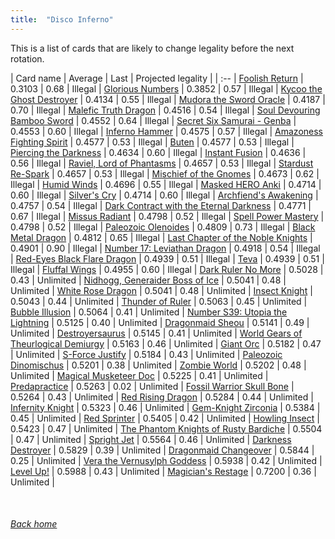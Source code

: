 ```yaml
---
title:  "Disco Inferno"
---
```


This is a list of cards that are likely to change legality before the next rotation.

| Card name | Average | Last | Projected legality |
| :-- |
[Foolish Return](https://db.ygoprodeck.com/card/?search=Foolish%20Return) | 0.3103 | 0.68 | Illegal |
[Glorious Numbers](https://db.ygoprodeck.com/card/?search=Glorious%20Numbers) | 0.3852 | 0.57 | Illegal |
[Kycoo the Ghost Destroyer](https://db.ygoprodeck.com/card/?search=Kycoo%20the%20Ghost%20Destroyer) | 0.4134 | 0.55 | Illegal |
[Mudora the Sword Oracle](https://db.ygoprodeck.com/card/?search=Mudora%20the%20Sword%20Oracle) | 0.4187 | 0.70 | Illegal |
[Malefic Truth Dragon](https://db.ygoprodeck.com/card/?search=Malefic%20Truth%20Dragon) | 0.4516 | 0.54 | Illegal |
[Soul Devouring Bamboo Sword](https://db.ygoprodeck.com/card/?search=Soul%20Devouring%20Bamboo%20Sword) | 0.4552 | 0.64 | Illegal |
[Secret Six Samurai - Genba](https://db.ygoprodeck.com/card/?search=Secret%20Six%20Samurai%20-%20Genba) | 0.4553 | 0.60 | Illegal |
[Inferno Hammer](https://db.ygoprodeck.com/card/?search=Inferno%20Hammer) | 0.4575 | 0.57 | Illegal |
[Amazoness Fighting Spirit](https://db.ygoprodeck.com/card/?search=Amazoness%20Fighting%20Spirit) | 0.4577 | 0.53 | Illegal |
[Buten](https://db.ygoprodeck.com/card/?search=Buten) | 0.4577 | 0.53 | Illegal |
[Piercing the Darkness](https://db.ygoprodeck.com/card/?search=Piercing%20the%20Darkness) | 0.4634 | 0.60 | Illegal |
[Instant Fusion](https://db.ygoprodeck.com/card/?search=Instant%20Fusion) | 0.4636 | 0.56 | Illegal |
[Raviel, Lord of Phantasms](https://db.ygoprodeck.com/card/?search=Raviel,%20Lord%20of%20Phantasms) | 0.4657 | 0.53 | Illegal |
[Stardust Re-Spark](https://db.ygoprodeck.com/card/?search=Stardust%20Re-Spark) | 0.4657 | 0.53 | Illegal |
[Mischief of the Gnomes](https://db.ygoprodeck.com/card/?search=Mischief%20of%20the%20Gnomes) | 0.4673 | 0.62 | Illegal |
[Humid Winds](https://db.ygoprodeck.com/card/?search=Humid%20Winds) | 0.4696 | 0.55 | Illegal |
[Masked HERO Anki](https://db.ygoprodeck.com/card/?search=Masked%20HERO%20Anki) | 0.4714 | 0.60 | Illegal |
[Silver's Cry](https://db.ygoprodeck.com/card/?search=Silver's%20Cry) | 0.4714 | 0.60 | Illegal |
[Archfiend's Awakening](https://db.ygoprodeck.com/card/?search=Archfiend's%20Awakening) | 0.4757 | 0.54 | Illegal |
[Dark Contract with the Eternal Darkness](https://db.ygoprodeck.com/card/?search=Dark%20Contract%20with%20the%20Eternal%20Darkness) | 0.4771 | 0.67 | Illegal |
[Missus Radiant](https://db.ygoprodeck.com/card/?search=Missus%20Radiant) | 0.4798 | 0.52 | Illegal |
[Spell Power Mastery](https://db.ygoprodeck.com/card/?search=Spell%20Power%20Mastery) | 0.4798 | 0.52 | Illegal |
[Paleozoic Olenoides](https://db.ygoprodeck.com/card/?search=Paleozoic%20Olenoides) | 0.4809 | 0.73 | Illegal |
[Black Metal Dragon](https://db.ygoprodeck.com/card/?search=Black%20Metal%20Dragon) | 0.4812 | 0.65 | Illegal |
[Last Chapter of the Noble Knights](https://db.ygoprodeck.com/card/?search=Last%20Chapter%20of%20the%20Noble%20Knights) | 0.4901 | 0.90 | Illegal |
[Number 17: Leviathan Dragon](https://db.ygoprodeck.com/card/?search=Number%2017:%20Leviathan%20Dragon) | 0.4918 | 0.54 | Illegal |
[Red-Eyes Black Flare Dragon](https://db.ygoprodeck.com/card/?search=Red-Eyes%20Black%20Flare%20Dragon) | 0.4939 | 0.51 | Illegal |
[Teva](https://db.ygoprodeck.com/card/?search=Teva) | 0.4939 | 0.51 | Illegal |
[Fluffal Wings](https://db.ygoprodeck.com/card/?search=Fluffal%20Wings) | 0.4955 | 0.60 | Illegal |
[Dark Ruler No More](https://db.ygoprodeck.com/card/?search=Dark%20Ruler%20No%20More) | 0.5028 | 0.43 | Unlimited |
[Nidhogg, Generaider Boss of Ice](https://db.ygoprodeck.com/card/?search=Nidhogg,%20Generaider%20Boss%20of%20Ice) | 0.5041 | 0.48 | Unlimited |
[White Rose Dragon](https://db.ygoprodeck.com/card/?search=White%20Rose%20Dragon) | 0.5041 | 0.48 | Unlimited |
[Insect Knight](https://db.ygoprodeck.com/card/?search=Insect%20Knight) | 0.5043 | 0.44 | Unlimited |
[Thunder of Ruler](https://db.ygoprodeck.com/card/?search=Thunder%20of%20Ruler) | 0.5063 | 0.45 | Unlimited |
[Bubble Illusion](https://db.ygoprodeck.com/card/?search=Bubble%20Illusion) | 0.5064 | 0.41 | Unlimited |
[Number S39: Utopia the Lightning](https://db.ygoprodeck.com/card/?search=Number%20S39:%20Utopia%20the%20Lightning) | 0.5125 | 0.40 | Unlimited |
[Dragonmaid Sheou](https://db.ygoprodeck.com/card/?search=Dragonmaid%20Sheou) | 0.5141 | 0.49 | Unlimited |
[Destroyersaurus](https://db.ygoprodeck.com/card/?search=Destroyersaurus) | 0.5145 | 0.41 | Unlimited |
[World Gears of Theurlogical Demiurgy](https://db.ygoprodeck.com/card/?search=World%20Gears%20of%20Theurlogical%20Demiurgy) | 0.5163 | 0.46 | Unlimited |
[Giant Orc](https://db.ygoprodeck.com/card/?search=Giant%20Orc) | 0.5182 | 0.47 | Unlimited |
[S-Force Justify](https://db.ygoprodeck.com/card/?search=S-Force%20Justify) | 0.5184 | 0.43 | Unlimited |
[Paleozoic Dinomischus](https://db.ygoprodeck.com/card/?search=Paleozoic%20Dinomischus) | 0.5201 | 0.38 | Unlimited |
[Zombie World](https://db.ygoprodeck.com/card/?search=Zombie%20World) | 0.5202 | 0.48 | Unlimited |
[Magical Musketeer Doc](https://db.ygoprodeck.com/card/?search=Magical%20Musketeer%20Doc) | 0.5225 | 0.41 | Unlimited |
[Predapractice](https://db.ygoprodeck.com/card/?search=Predapractice) | 0.5263 | 0.02 | Unlimited |
[Fossil Warrior Skull Bone](https://db.ygoprodeck.com/card/?search=Fossil%20Warrior%20Skull%20Bone) | 0.5264 | 0.43 | Unlimited |
[Red Rising Dragon](https://db.ygoprodeck.com/card/?search=Red%20Rising%20Dragon) | 0.5284 | 0.44 | Unlimited |
[Infernity Knight](https://db.ygoprodeck.com/card/?search=Infernity%20Knight) | 0.5323 | 0.46 | Unlimited |
[Gem-Knight Zirconia](https://db.ygoprodeck.com/card/?search=Gem-Knight%20Zirconia) | 0.5384 | 0.45 | Unlimited |
[Red Sprinter](https://db.ygoprodeck.com/card/?search=Red%20Sprinter) | 0.5405 | 0.42 | Unlimited |
[Howling Insect](https://db.ygoprodeck.com/card/?search=Howling%20Insect) | 0.5423 | 0.47 | Unlimited |
[The Phantom Knights of Rusty Bardiche](https://db.ygoprodeck.com/card/?search=The%20Phantom%20Knights%20of%20Rusty%20Bardiche) | 0.5504 | 0.47 | Unlimited |
[Spright Jet](https://db.ygoprodeck.com/card/?search=Spright%20Jet) | 0.5564 | 0.46 | Unlimited |
[Darkness Destroyer](https://db.ygoprodeck.com/card/?search=Darkness%20Destroyer) | 0.5829 | 0.39 | Unlimited |
[Dragonmaid Changeover](https://db.ygoprodeck.com/card/?search=Dragonmaid%20Changeover) | 0.5844 | 0.25 | Unlimited |
[Vera the Vernusylph Goddess](https://db.ygoprodeck.com/card/?search=Vera%20the%20Vernusylph%20Goddess) | 0.5938 | 0.42 | Unlimited |
[Level Up!](https://db.ygoprodeck.com/card/?search=Level%20Up!) | 0.5988 | 0.43 | Unlimited |
[Magician's Restage](https://db.ygoprodeck.com/card/?search=Magician's%20Restage) | 0.7200 | 0.36 | Unlimited |

<br>

###### [Back home](index)